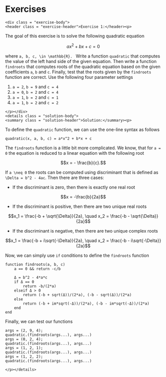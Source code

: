 # Exercises

```@raw html
<div class = "exercise-body">
<header class = "exercise-header">Exercise 1:</header><p>
```

The goal of this exercise is to solve the following quadratic equation

```math
ax^2 + bx + c = 0
```
where ``a, b, c, \in \mathbb{R}. `` Write a function `quadratic` that computes the value of the left hand side of the given equation. Then write a function `findroots` that computes roots of the quadratic equation based on the given coefficients ``a``, ``b`` and ``c``. Finally, test that the roots given by the `findroots` function are correct. Use the following four parameter settings
1. ``a = 2``, ``b = 9`` and ``c = 4``
2. ``a = 0``, ``b = 2`` and ``c = 4``
3. ``a = 1``, ``b = 2`` and ``c = 1``
4. ``a = 1``, ``b = 2`` and ``c = 2``

```@raw html
</p></div>
<details class = "solution-body">
<summary class = "solution-header">Solution:</summary><p>
```
To define the `quadratic` function, we can use the one-line syntax as follows

```@repl functions_ex
quadratic(x, a, b, c) = a*x^2 + b*x + c
```

The `findroots` function is a little bit more complicated. We know, that for ``a = 0`` the equation is reduced to a linear equation with the following root
```math
x = - \frac{b}{c}.
```
If ``a \neq 0`` the roots can be computed using discriminant that is defined as  ``\Delta = b^2 - 4ac``. Then there are three cases:

- If the discriminant is zero, then there is exactly one real root
```math
x = -\frac{b}{2a}
```
- If the discriminant is positive, then there are two unique real roots
```math
x_1 = \frac{-b + \sqrt{\Delta}}{2a}, \quad
x_2 = \frac{-b - \sqrt{\Delta}}{2a}
```
- If the discriminant is negative, then there are two unique complex roots
```math
x_1 = \frac{-b + i\sqrt{-\Delta}}{2a}, \quad
x_2 = \frac{-b - i\sqrt{-\Delta}}{2a}
```

Now, we can simply use `if` conditions to define the `findroots` function

```@repl functions_ex
function findroots(a, b, c)
    a == 0 && return -c/b

    Δ = b^2 - 4*a*c
    if Δ == 0
        return -b/(2*a)
    elseif Δ > 0
        return (-b + sqrt(Δ))/(2*a), (-b - sqrt(Δ))/(2*a)
    else
        return (-b + im*sqrt(-Δ))/(2*a), (-b - im*sqrt(-Δ))/(2*a)
    end
end
```

Finally, we can test our functions

```@repl functions_ex
args = (2, 9, 4);
quadratic.(findroots(args...), args...)
args = (0, 2, 4);
quadratic.(findroots(args...), args...)
args = (1, 2, 1);
quadratic.(findroots(args...), args...)
args = (1, 2, 2);
quadratic.(findroots(args...), args...)
```

```@raw html
</p></details>
```
